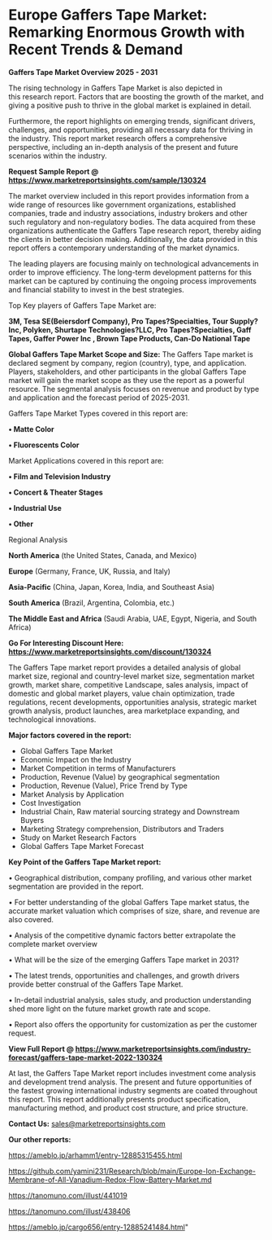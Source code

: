 # Europe Gaffers Tape Market: Remarking Enormous Growth with Recent Trends & Demand

<Strong> Gaffers Tape Market Overview 2025 - 2031</strong>

The rising technology in Gaffers Tape Market is also depicted in this research report. Factors that are boosting the growth of the market, and giving a positive push to thrive in the global market is explained in detail.

Furthermore, the report highlights on emerging trends, significant drivers, challenges, and opportunities, providing all necessary data for thriving in the industry. This report market research offers a comprehensive perspective, including an in-depth analysis of the present and future scenarios within the industry.

<strong>Request Sample Report @ <a href=https://www.marketreportsinsights.com/sample/130324>https://www.marketreportsinsights.com/sample/130324</a></strong>

The market overview included in this report provides information from a wide range of resources like government organizations, established companies, trade and industry associations, industry brokers and other such regulatory and non-regulatory bodies. The data acquired from these organizations authenticate the Gaffers Tape research report, thereby aiding the clients in better decision making. Additionally, the data provided in this report offers a contemporary understanding of the market dynamics.

The leading players are focusing mainly on technological advancements in order to improve efficiency. The long-term development patterns for this market can be captured by continuing the ongoing process improvements and financial stability to invest in the best strategies.

Top Key players of Gaffers Tape Market are:

<strong>3M, Tesa SE(Beiersdorf Company), Pro Tapes?Specialties, Tour Supply?Inc, Polyken, Shurtape Technologies?LLC, Pro Tapes?Specialties, Gaff Tapes, Gaffer Power Inc , Brown Tape Products, Can-Do National Tape</strong>

<strong><b>Global Gaffers Tape Market Scope and Size:</b></strong>
The Gaffers Tape market is declared segment by company, region (country), type, and application. Players, stakeholders, and other participants in the global Gaffers Tape market will gain the market scope as they use the report as a powerful resource. The segmental analysis focuses on revenue and product by type and application and the forecast period of 2025-2031.

Gaffers Tape Market Types covered in this report are:

<strong>• Matte Color

• Fluorescents Color</strong>

Market Applications covered in this report are:

<strong>• Film and Television Industry

• Concert & Theater Stages

• Industrial Use

• Other</strong> 

Regional Analysis

<strong>North America</strong> (the United States, Canada, and Mexico)

<strong>Europe</strong> (Germany, France, UK, Russia, and Italy)

<strong>Asia-Pacific</strong> (China, Japan, Korea, India, and Southeast Asia)

<strong>South America</strong> (Brazil, Argentina, Colombia, etc.)

<strong>The Middle East and Africa</strong> (Saudi Arabia, UAE, Egypt, Nigeria, and South Africa)

<strong>Go For Interesting Discount Here: <a href=https://www.marketreportsinsights.com/discount/130324>https://www.marketreportsinsights.com/discount/130324</a></strong>

The Gaffers Tape market report provides a detailed analysis of global market size, regional and country-level market size, segmentation market growth, market share, competitive Landscape, sales analysis, impact of domestic and global market players, value chain optimization, trade regulations, recent developments, opportunities analysis, strategic market growth analysis, product launches, area marketplace expanding, and technological innovations.

<strong><b>Major factors covered in the report:</b></strong>
<ul>
  <li>Global Gaffers Tape Market </li>
  <li>Economic Impact on the Industry</li>
  <li>Market Competition in terms of Manufacturers</li>
  <li>Production, Revenue (Value) by geographical segmentation</li>
  <li>Production, Revenue (Value), Price Trend by Type</li>
  <li>Market Analysis by Application</li>
  <li>Cost Investigation</li>
  <li>Industrial Chain, Raw material sourcing strategy and Downstream Buyers</li>
  <li>Marketing Strategy comprehension, Distributors and Traders</li>
  <li>Study on Market Research Factors</li>
  <li>Global Gaffers Tape Market Forecast</li>
</ul>

<strong><b>Key Point of the Gaffers Tape Market report:</b></strong>

• Geographical distribution, company profiling, and various other market segmentation are provided in the report.

• For better understanding of the global Gaffers Tape market status, the accurate market valuation which comprises of size, share, and revenue are also covered.

• Analysis of the competitive dynamic factors better extrapolate the complete market overview

• What will be the size of the emerging Gaffers Tape market in 2031?

• The latest trends, opportunities and challenges, and growth drivers provide better construal of the Gaffers Tape Market.

• In-detail industrial analysis, sales study, and production understanding shed more light on the future market growth rate and scope.

• Report also offers the opportunity for customization as per the customer request.

<strong><b>View Full Report @ <a href=https://www.marketreportsinsights.com/industry-forecast/gaffers-tape-market-2022-130324>https://www.marketreportsinsights.com/industry-forecast/gaffers-tape-market-2022-130324</a></b></strong>


At last, the Gaffers Tape Market report includes investment come analysis and development trend analysis. The present and future opportunities of the fastest growing international industry segments are coated throughout this report. This report additionally presents product specification, manufacturing method, and product cost structure, and price structure.

<strong>Contact Us:</strong>
sales@marketreportsinsights.com

<strong>Our other reports:</strong>

<a href=https://ameblo.jp/arhamm1/entry-12885315455.html>https://ameblo.jp/arhamm1/entry-12885315455.html</a>

<a href=https://github.com/yamini231/Research/blob/main/Europe-Ion-Exchange-Membrane-of-All-Vanadium-Redox-Flow-Battery-Market.md>https://github.com/yamini231/Research/blob/main/Europe-Ion-Exchange-Membrane-of-All-Vanadium-Redox-Flow-Battery-Market.md</a>

<a href=https://tanomuno.com/illust/441019>https://tanomuno.com/illust/441019</a>

<a href=https://tanomuno.com/illust/438406>https://tanomuno.com/illust/438406</a>

<a href=https://ameblo.jp/cargo656/entry-12885241484.html>https://ameblo.jp/cargo656/entry-12885241484.html</a>"
